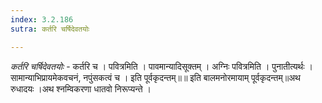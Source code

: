 ```yaml
---
index: 3.2.186
sutra: कर्तरि चर्षिदेवतयोः

---
```

_कर्तरि चर्षिदेवतयोः_ - कर्तरि च । पवित्रमिति । पावमान्यादिसूक्तम् । अग्निः पवित्रमिति । पुनातीत्यर्थः । सामान्याभिप्रायमेकवचनं, नपुंसकत्वं च । इति पूर्वकृदन्तम्॥॥ इति बालमनोरमायाम् पूर्वकृदन्तम्॥अथ रुधादयः ।अथ श्नम्विकरणा धातवो निरूप्यन्ते ।
